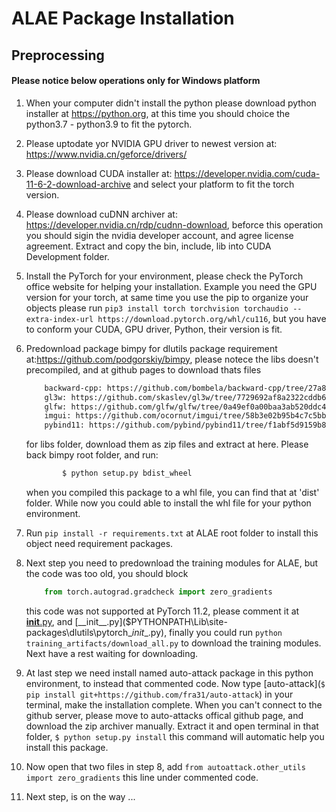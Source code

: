 # ALAE Package Installation

## Preprocessing</br>

#### Please notice below operations only for Windows platform</br>

1. When your computer didn't install the python please download python installer at https://python.org, at this time you should choice the python3.7 - python3.9 to fit the pytorch.
2. Please uptodate yor NVIDIA GPU driver to newest version at: https://www.nvidia.cn/geforce/drivers/
3. Please download CUDA installer at: https://developer.nvidia.com/cuda-11-6-2-download-archive and select your platform to fit the torch version.
4. Please download cuDNN archiver at: https://developer.nvidia.cn/rdp/cudnn-download, beforce this operation you should sigin the nvidia developer account, and agree license agreement. Extract and copy the bin, include, lib into CUDA Development folder.
5. Install the PyTorch for your environment, please check the PyTorch office website for helping your installation. Example you need the GPU version for your torch, at same time you use the pip to organize your objects please run `pip3 install torch torchvision torchaudio --extra-index-url https://download.pytorch.org/whl/cu116`, but you have to conform your CUDA, GPU driver, Python, their version is fit.
6. Predownload package bimpy for dlutils package requirement at:https://github.com/podgorskiy/bimpy, please notece the libs doesn't precompiled, and at github pages to download thats files
    ```Html
        backward-cpp: https://github.com/bombela/backward-cpp/tree/27a89004a86fe2a665f041c198c7fbab7489e278
        gl3w: https://github.com/skaslev/gl3w/tree/7729692af8a2322cddb636b90393a42c130b1c85
        glfw: https://github.com/glfw/glfw/tree/0a49ef0a00baa3ab520ddc452f0e3b1e099c5589
        imgui: https://github.com/ocornut/imgui/tree/58b3e02b95b4c7c5bb9128a28c6d55546501bf93
        pybind11: https://github.com/pybind/pybind11/tree/f1abf5d9159b805674197f6bc443592e631c9130
    ```
    for libs folder, download them as zip files  and extract at here. Please back bimpy root folder, and run:
    ```Bash
            $ python setup.py bdist_wheel
    ```
    when you compiled this package to a whl file, you can find that at 'dist' folder.
    While now you could able to install the whl file for your python environment.

7. Run `pip install -r requirements.txt` at ALAE root folder to install this object need requirement packages.

8. Next step you need to predownload the training modules for ALAE, but the code was too old, you should block 
    ```Python
        from torch.autograd.gradcheck import zero_gradients
    ```
    this code was not supported at PyTorch 11.2, please comment it at [__init__.py]($PYTHONPATH\Lib\site-packages\dlutils\__init__.py), and [__init__.py]($PYTHONPATH\Lib\site-packages\dlutils\pytorch\__init__.py), finally you could run `python training_artifacts/download_all.py` to download the training modules. Next have a rest waiting for downloading.

9. At last step we need install named auto-attack package in this python environment, to instead that commented code. Now type [auto-attack](`$ pip install git+https://github.com/fra31/auto-attack`) in your terminal, make the installation complete. When you can't connect to the github server, please move to auto-attacks offical github page, and download the zip archiver manually. Extract it and open terminal in that folder, `$ python setup.py install` this command will automatic help you install this package.
10. Now open that two files in step 8, add `from autoattack.other_utils import zero_gradients` this line under commented code.
11. Next step, is on the way ...